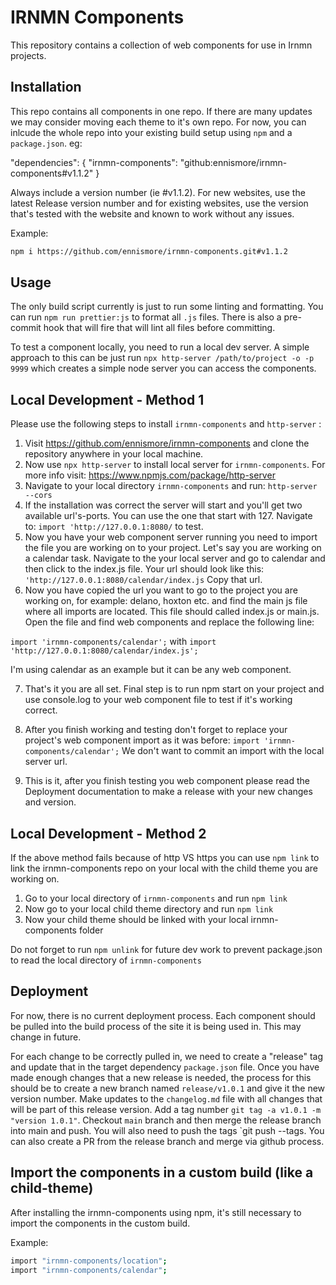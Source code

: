 # IRNMN Components
This repository contains a collection of web components for use in Irnmn projects.

## Installation
This repo contains all components in one repo. If there are many updates we may consider moving each theme to it's own repo. For now, you can inlcude the whole repo into your existing build setup using `npm` and a `package.json`. eg:

"dependencies": {
    "irnmn-components": "github:ennismore/irnmn-components#v1.1.2"
}

Always include a version number (ie #v1.1.2). For new websites, use the latest Release version number and for existing websites, use the version that's tested with the website and known to work without any issues.

Example:

```bash
npm i https://github.com/ennismore/irnmn-components.git#v1.1.2
```


## Usage
The only build script currently is just to run some linting and formatting. You can run `npm run prettier:js` to format all `.js` files. There is also a pre-commit hook that will fire that will lint all files before committing.

To test a component locally, you need to run a local dev server. A simple approach to this can be just run `npx http-server /path/to/project -o -p 9999` which creates a simple node server you can access the components.

## Local Development - Method 1 
Please use the following steps to install `irnmn-components` and `http-server` :

1. Visit https://github.com/ennismore/irnmn-components and clone the repository anywhere in your local machine.
2. Now use `npx http-server` to install local server for `irnmn-components`. For more info visit: https://www.npmjs.com/package/http-server 
3. Navigate to your local directory `irnmn-components` and run: `http-server --cors`
4. If the installation was correct the server will start and you'll get two available url's-ports. You can use the one that start with 127. Navigate to: `import 'http://127.0.0.1:8080/` to test.
5. Now you have your web component server running you need to import the file you are working on to your project. Let's say you are working on a calendar task. Navigate to the your local server and go to calendar and then click to the index.js file. Your url should look like this: `'http://127.0.0.1:8080/calendar/index.js` Copy that url.
6. Now you have copied the url you want to go to the project you are working on, for example: delano, hoxton etc. and find the main js file where all imports are located. This file should called index.js or main.js. Open the file and find web components and replace the following line:

`import 'irnmn-components/calendar';` with `import 'http://127.0.0.1:8080/calendar/index.js';`

I'm using calendar as an example but it can be any web component.

7. That's it you are all set. Final step is to run npm start on your project and use console.log to your web component file to test if it's working correct.

8. After you finish working and testing don't forget to replace your project's web component import as it was before: `import 'irnmn-components/calendar';` We don't want to commit an import with the local server url.

9. This is it, after you finish testing you web component please read the Deployment documentation to make a release with your new changes and version. 


## Local Development - Method 2 
If the above method fails because of http VS https you can use `npm link` to link the irnmn-components repo on your local with the child theme you are working on.

1. Go to your local directory of `irnmn-components` and run `npm link`
2. Now go to your local child theme directory and run `npm link`
3. Now your child theme should be linked with your local irnmn-components folder

Do not forget to run `npm unlink` for future dev work to prevent package.json to read the local directory of `irnmn-components`

## Deployment
For now, there is no current deployment process. Each component should be pulled into the build process of the site it is being used in. This may change in future.

For each change to be correctly pulled in, we need to create a "release" tag and update that in the target dependency `package.json` file. Once you have made enough changes that a new release is needed, the process for this should be to create a new branch named `release/v1.0.1` and give it the new version number. Make updates to the `changelog.md` file with all changes that will be part of this release version. Add a tag number `git tag -a v1.0.1 -m "version 1.0.1"`. Checkout `main` branch and then merge the release branch into main and push. You will also need to push the tags `git push --tags. You can also create a PR from the release branch and merge via github process.

## Import the components in a custom build (like a child-theme)
After installing the irnmn-components using npm, it's still necessary to import the components in the custom build.

Example:

```bash
import "irnmn-components/location";
import "irnmn-components/calendar";
```
